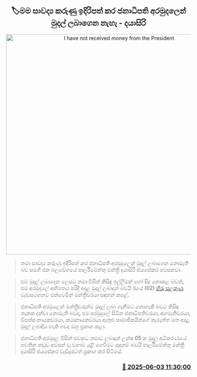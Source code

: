 <p align='center'><b><h2 align='center' title='I have not received money from the President's Fund by presenting false information - Dayasiri'>🏷මම සාවද්‍ය කරුණු ඉදිරිපත් කර ජනාධිපති අරමුදලෙන් මුදල් ලබාගෙන නැහැ - දයාසිරි</h2></b></p>
<p align='center'><img src='https://helakuru.sgp1.cdn.digitaloceanspaces.com/esana/images/lib/dayasiri-jayasekara-hiru.jpg' width='600' alt='I have not received money from the President's Fund by presenting false information - Dayasiri'></p>

> තමා සාවද්‍ය කරුණු ඉදිරිපත් කර ජනාධිපති අරමුදලෙන් මුදල් ලබාගෙන නොමැති බව සමගි ජන බලවේගයේ පාර්ලිමේන්තු මන්ත්‍රී දයාසිරි ජයසේකර පවසනවා.

> එම මුදල් ලබාදෙන ලෙසට තමා විසින් කිසිඳු ඉල්ලීමක් හෝ සිදු නොකළ බවත්, එම අරමුදලේ අභිමතය පරිදි අදාළ මුදල් ලබාදුන් බවයි ඊයේ (02) <a href='https://youtu.be/5e9MGlGm4NA'>හිරු සලකුණ</a> වැඩසටහනට එක්වෙමින් මන්ත්‍රීවරයා සඳහන් කළේ.

> ජනාධිපති අරමුලෙන් මන්ත්‍රීවරුන්ට මුදල් ලබා ගැනීමට නොහැකි බවට කිසිඳු තැනක දක්වා නොමැති බවද, එම අරමුදලේ සිටින ජනාධිපතිවරයා, අගමැතිවරයා, විපක්ෂ නායකවරයා, කථානායකවරයා ඇතුළු සාමාජිකයින්ගේ කැමැත්ත මත අදාළ මුදල් ලබාදිය හැකි බවද ඔහු ප්‍රකාශ කළා.

> ජනාධිපති අරමුදල විසින් එවකට තමාට ලබාදුන් ලක්ෂ 05 ක මුදල අධිකරණයේ පවතින නඩුව අවසන් වූ වහාම යළි ගෙවීමට සූදානම් බවයි පාර්ලිමේන්තු මන්ත්‍රී දයාසිරි ජයසේකර වැඩිදුරටත් ප්‍රකාශ කර සිටියේ.



<h3 align='right'><a href='https://www.helakuru.lk/esana/p/110649/'>📅 2025-06-03 11:30:00</a></h3>
